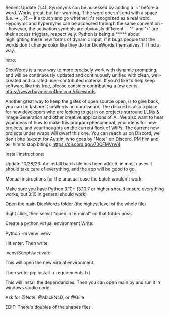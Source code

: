 Recent Update (1.4):
Synonyms can be accessed by adding a '~' before a word. Works great, but fair warning, if the word doesn't end with a space (i.e. -> .,!?) -- it's touch and go whether it's recognized as a real word.
Hyponyms and hypernyms can be accessed through the same convention -- however, the activation symbols are obviously different -- '^' and '>' are their access triggers, respectively.
Python is being a ***** about highlighting these new forms of dynamic input, if it bugs people that the words don't change color like they do for DiceWords themselves, I'll find a way.

Intro:

DiceWords is a new way to more precisely work with dynamic prompting, and will be continuously updated and continuously unified with clean, well-created and curated user-contributed material.
If you'd like to help keep software like this free, please consider contributing a few cents. https://www.buymeacoffee.com/dicewords

Another great way to keep the gates of open source open, is to give back, you can find/share DiceWords on our discord. 
The discord is also a place for new developers who are looking to get in on projects surround LLMs & Image Generation and other creative applicaions of AI.
We also want to hear your ideas of how to make this program phenomenal, your ideas for new projects, and your thoughts on the current flock of WIPs. The current new projects under wraps will dwarf this one. You can reach us on Discord, we don't bite (except for Austin, who goes by "Note" on Discord, PM him and tell him to stop biting):
https://discord.gg/v73CFMVnV4

Install instructions:

Update 10/28/23:
An install batch file has been added, in most cases it should take care of everything, and the app will be good to go.

Manual instructions for the unusual case the batch wouldn't work:

Make sure you have Python 3.10+
(3.10.7 or higher should ensure everything works, but 3.10 in general should work)


Open the main DiceWords folder (the highest level of the whole file)

Right click, then select "open in terminal" on that folder area.

Create a python virtual environment
Write:

Python -m venv .venv

Hit enter.
Then write:

.venv\Scripts\activate

This will open the new virtual environment.

Then write:
pip install -r requirements.txt

This will install the dependancies. Then you can open main.py and run it in windows studio code.

Ask for @Note, @MackNcD, or @Gille

EDIT: There's doubles of the shapes files
